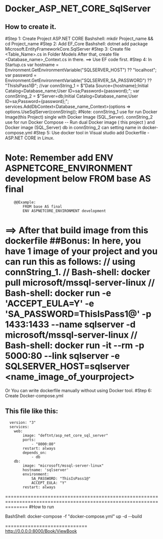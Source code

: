 # Docker_ASP_NET_CORE_SqlServer
## How to create it.
#Step 1: Create Project ASP.NET CORE
  Bashshell: mkdir Project_name && cd Project_name
#Step 2: Add EF_Core
  Bashshell: dotnet add package Microsoft.EntityFrameworkCore.SqlServer
#Step 3: Create file <Table_Name>.cs in Folder Models
        After that, create file <Database_name>_Context.cs in there. 
        ==> Use EF code first.
#Step 4: In Startup.cs
   var hostname = Environment.GetEnvironmentVariable("SQLSERVER_HOST") ?? "localhost";
   var password = Environment.GetEnvironmentVariable("SQLSERVER_SA_PASSWORD") ?? "ThisIsPass1@";
   //var connString_1 = $"Data Source={hostname};Initial Catalog=Database_name;User ID=sa;Password={password};";
   var connString_2 = $"Server=db;Initial Catalog=Database_name;User ID=sa;Password={password};";
   services.AddDbContext<Database_name_Context>(options => options.UseSqlServer(connString));
 #Note: connString_1 use for run Docker Image(this Project) single with Docker Image (SQL_Server).
        connString_2 use for run Docker Compose -- Run dual Docker image ( this project ) and Docker image (SQL_Server)
        db in connString_2 can setting name in docker-compose.yml
#Step 5: Use docker tool in Visual studio add Dockerfile - ASP.NET CORE in Linux.
 # Note: Remember add ENV ASPNETCORE_ENVIRONMENT development below FROM base AS final
        @@Example: 
            FROM base AS final
            ENV ASPNETCORE_ENVIRONMENT development
  ==> After that build image from this dockerfile
##Bonus: In here, you have 1 image of your project and you can run this as follows: 
    // using connString_1. 
    // Bash-shell: docker pull microsoft/mssql-server-linux
    // Bash-shell: docker run -e 'ACCEPT_EULA=Y' -e 'SA_PASSWORD=ThisIsPass1@' -p 1433:1433 --name sqlserver -d microsoft/mssql-server-linux
    // Bash-shell: docker run -it --rm -p 5000:80 --link sqlserver -e SQLSERVER_HOST=sqlserver <name_image_of_yourproject>
   ==========
   Or You can write dockerfile manually without using Docker tool. 
#Step 6: Create Docker-compose.yml
  ## This file like this:
      version: "3"
      services:
        web:
            image: "deftnt/asp_net_core_sql_server"
            ports:
                - "8000:80"
            restart: always
            depends_on:
                - db
        db:
            image: "microsoft/mssql-server-linux"
            hostname: 'sqlserver'
            environment:
                SA_PASSWORD: "ThisIsPass1@"
                ACCEPT_EULA: "Y"
            restart: always
 ====================================================================================================================
#How to run

BashShell: docker-compose -f "docker-compose.yml" up -d --build

=============================
http://0.0.0.0:8000/Book/ViewBook
